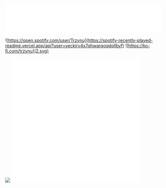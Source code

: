 ![](1.svg)

![https://open.spotify.com/user/Trzynu](https://spotify-recently-played-readme.vercel.app/api?user=yeckirv4x7qhwarqoqdqllbyf)
![https://ko-fi.com/trzynu](2.svg)
</br>

![](https://quotes-github-readme.vercel.app/api?type=vertical&theme=dark)
![](3.svg)
